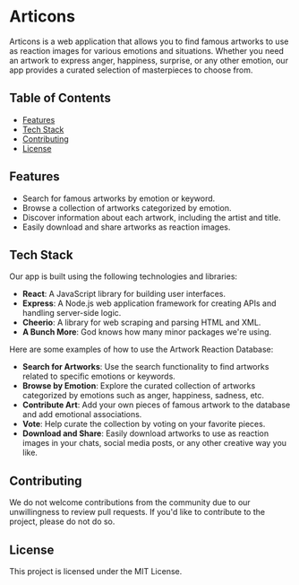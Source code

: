 # Articons

Articons is a web application that allows you to find famous artworks to use as reaction images for various emotions and situations. Whether you need an artwork to express anger, happiness, surprise, or any other emotion, our app provides a curated selection of masterpieces to choose from.

## Table of Contents

- [Features](#features)
- [Tech Stack](#tech-stack)
- [Contributing](#contributing)
- [License](#license)

## Features

- Search for famous artworks by emotion or keyword.
- Browse a collection of artworks categorized by emotion.
- Discover information about each artwork, including the artist and title.
- Easily download and share artworks as reaction images.

## Tech Stack

Our app is built using the following technologies and libraries:

- **React**: A JavaScript library for building user interfaces.
- **Express**: A Node.js web application framework for creating APIs and handling server-side logic.
- **Cheerio**: A library for web scraping and parsing HTML and XML.
- **A Bunch More**: God knows how many minor packages we're using.

Here are some examples of how to use the Artwork Reaction Database:

- **Search for Artworks**: Use the search functionality to find artworks related to specific emotions or keywords.
- **Browse by Emotion**: Explore the curated collection of artworks categorized by emotions such as anger, happiness, sadness, etc.
- **Contribute Art**: Add your own pieces of famous artwork to the database and add emotional associations.
- **Vote**: Help curate the collection by voting on your favorite pieces.
- **Download and Share**: Easily download artworks to use as reaction images in your chats, social media posts, or any other creative way you like.

## Contributing

We do not welcome contributions from the community due to our unwillingness to review pull requests. If you'd like to contribute to the project, please do not do so.

## License

This project is licensed under the MIT License.
